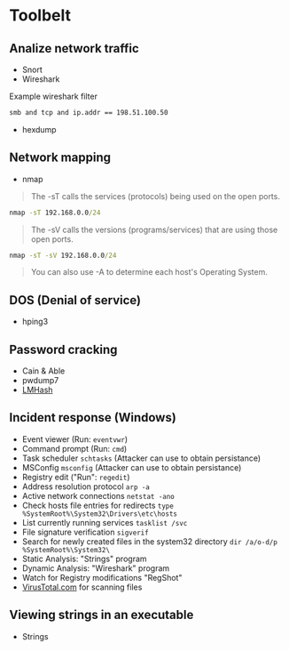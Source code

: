 # Toolbelt

## Analize network traffic

- Snort
- Wireshark

Example wireshark filter

```txt
smb and tcp and ip.addr == 198.51.100.50
```

- hexdump

## Network mapping

- nmap

> The -sT calls the services (protocols) being used on the open ports.

```cmd
nmap -sT 192.168.0.0/24
```

> The -sV calls the versions (programs/services) that are using those open ports.

```cmd
nmap -sT -sV 192.168.0.0/24
```

> You can also use -A to determine each host's Operating System.

## DOS (Denial of service)

- hping3

## Password cracking

- Cain & Able
- pwdump7
- [LMHash](http://www.tobtu.com/lmntlm.php)

## Incident response (Windows)

- Event viewer (Run: `eventvwr`)
- Command prompt (Run: `cmd`)
- Task scheduler `schtasks` (Attacker can use to obtain persistance)
- MSConfig `msconfig` (Attacker can use to obtain persistance)
- Registry edit ("Run": `regedit`)
- Address resolution protocol `arp -a`
- Active network connections `netstat -ano`
- Check hosts file entries for redirects `type %SystemRoot%\System32\Drivers\etc\hosts`
- List currently running services `tasklist /svc`
- File signature verification `sigverif`
- Search for newly created files in the system32 directory `dir /a/o-d/p %SystemRoot%\System32\`
- Static Analysis: "Strings" program
- Dynamic Analysis: "Wireshark" program
- Watch for Registry modifications "RegShot"
- [VirusTotal.com](http://www.VirusTotal.com) for scanning files

## Viewing strings in an executable

- Strings